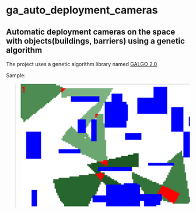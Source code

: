 # ga_auto_deployment_cameras

## Automatic deployment cameras on the space with objects(buildings, barriers) using a genetic algorithm

The project uses a genetic algorithm library named [GALGO 2.0](https://github.com/olmallet81/GALGO-2.0) 

Sample:

> ![alt-text](sample.gif)
